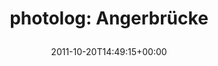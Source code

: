 ---
retweeted: false
source: <a href="http://posterous.com" rel="nofollow">Posterous</a>
entities:
  hashtags: []
  symbols: []
  user_mentions: []
  urls:
  - url: http://t.co/vroLBnBW
    expanded_url: http://post.ly/3dg9E
    display_url: post.ly/3dg9E
    indices:
    - '22'
    - '42'
display_text_range:
- '0'
- '42'
favorite_count: '0'
id_str: '127033643649605632'
truncated: false
retweet_count: '0'
id: '127033643649605632'
possibly_sensitive: false
created_at: Thu Oct 20 14:49:15 +0000 2011
favorited: false
full_text: 'photolog: Angerbrücke'
lang: de
quote_url: http://post.ly/3dg9E
tags:
- pesos/twitter
date: '2011-10-20T14:49:15+00:00'
src: https://twitter.com/bascht/status/127033643649605632
original_url: https://twitter.com/bascht/status/127033643649605632
type: twitter_tweet
text: 'photolog: Angerbrücke'
title: 'photolog: Angerbrücke

  '

---